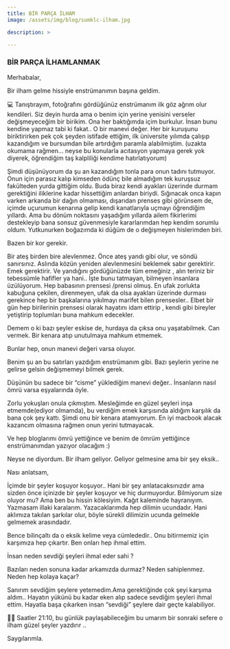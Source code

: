 ```yaml
---
title: BİR PARÇA İLHAM
image: /assets/img/blog/sumklc-ilham.jpg

description: > 

---
```


### **BİR PARÇA İLHAMLANMAK**

Merhabalar,

Bir ilham gelme hissiyle enstrümanımın başına geldim.

💻 Tanıştırayım, fotoğrafını gördüğünüz enstrümanım ilk göz ağrım olur kendileri. Siz deyin hurda ama o benim için yerine yenisini verseler değişmeyeceğim bir birikim. Ona her baktığımda içim burkulur. İnsan bunu kendine yapmaz tabi ki fakat.. O bir manevi değer. Her bir kuruşunu biriktirirken pek çok şeyden istifade ettiğim, ilk üniversite yılımda çalışıp kazandığım ve bursumdan bile artırdığım paramla alabilmiştim. (uzakta okumama rağmen… neyse bu konularla acıtasyon yapmaya gerek yok diyerek, öğrendiğim taş kalpliliği kendime hatırlatıyorum)

Şimdi düşünüyorum da şu an kazandığım tonla para onun tadını tutmuyor. Onun için parasız kalıp kimseden ödünç bile almadığım tek kuruşsuz fakülteden yurda gittiğim oldu. Buda biraz kendi ayakları üzerinde durmam gerektiğini iliklerine kadar hissettiğim anlardan biriydi. Sığınacak onca kapın varken arkanda bir dağın olmaması, dışarıdan prenses gibi görünsem de, içimde uçurumun kenarına gelip kendi kanatlarıyla uçmayı öğrendiğim yıllardı. Ama bu dönüm noktasını yaşadığım yıllarda ailem fikirlerimi destekleyip bana sonsuz güvenmesiyle kararlarımdan hep kendim sorumlu oldum. Yutkunurken boğazımda ki düğüm de o değişmeyen hislerimden biri.

Bazen bir kor gerekir.

Bir ateş birden bire alevlenmez. Önce ateş yandı gibi olur, ve söndü sanırsınız. Aslında közün yeniden alevlenmesini beklemek sabır gerektirir. Emek gerektirir. Ve yandığını gördüğünüzde tüm emeğiniz , alın teriniz bir tebessümle hafifler ya hani.. İşte bunu tatmayan, bilmeyen insanlara üzülüyorum. Hep babasının prensesi /prensi olmuş. En ufak zorlukta kabuğuna çekilen, direnmeyen, ufak da olsa ayakları üzerinde durması gerekince hep bir başkalarına yıkılmayı marifet bilen prensesler.. Elbet bir gün hep birilerinin prensesi olarak hayatını idam ettirip , kendi gibi bireyler yetiştirip toplumları buna mahkum edecekler.

Demem o ki bazı şeyler eskise de, hurdaya da çıksa onu yaşatabilmek. Can vermek. Bir kenara atıp unutulmaya mahkum etmemek.

Bunlar hep, onun manevi değeri varsa oluyor.

Benim şu an bu satırları yazdığım enstrümanım gibi. Bazı şeylerin yerine ne gelirse gelsin değişmemeyi bilmek gerek.

Düşünün bu sadece bir “cisme” yüklediğim manevi değer.. İnsanların nasıl ömrü varsa eşyalarında öyle.

Zorlu yokuşları onula çıkmıştım. Mesleğimde en güzel şeyleri inşa etmemde(ediyor olmamda), bu verdiğim emek karşısında aldığım karşılık da bana çok şey kattı. Şimdi onu bir kenara atamıyorum. En iyi macbook alacak kazancım olmasına rağmen onun yerini tutmayacak.

Ve hep bloglarımı ömrü yettiğince ve benim de ömrüm yettiğince enstrümanımdan yazıyor olacağım :)

Neyse ne diyordum. Bir ilham geliyor. Geliyor gelmesine ama bir şey eksik..

Nası anlatsam,

İçimde bir şeyler koşuyor koşuyor.. Hani bir şey anlatacaksınızdır ama sizden önce içinizde bir şeyler koşuyor ve hiç durmuyordur. Bilmiyorum size oluyor mu? Ama ben bu hissin kölesiyim. Kağıt kaleminde hayranıyım. Yazmasam illaki karalarım. Yazacaklarımda hep dilimin ucundadır. Hani aklımıza takılan şarkılar olur, böyle sürekli dilimizin ucunda gelmekle gelmemek arasındadır.

Bence bilinçaltı da o eksik kelime veya cümlededir.. Onu bitirmemiz için karşımıza hep çıkartır. Ben onları hep ihmal ettim.

İnsan neden sevdiği şeyleri ihmal eder sahi ?

Bazıları neden sonuna kadar arkamızda durmaz? Neden sahiplenmez. Neden hep kolaya kaçar?

Sanırım sevdiğim şeylere yetemedim.Ama gerektiğinde çok şeyi karşıma aldım.. Hayatın yükünü bu kadar eken alıp sadece sevdiğim şeyleri ihmal ettim. Hayatla başa çıkarken insan “sevdiği” şeylere dair geçte kalabiliyor. 

👩‍💻 Saatler 21:10, bu günlük paylaşabileceğim bu umarım bir sonraki sefere o ilham güzel şeyler yazdırır ..

Saygılarımla.
